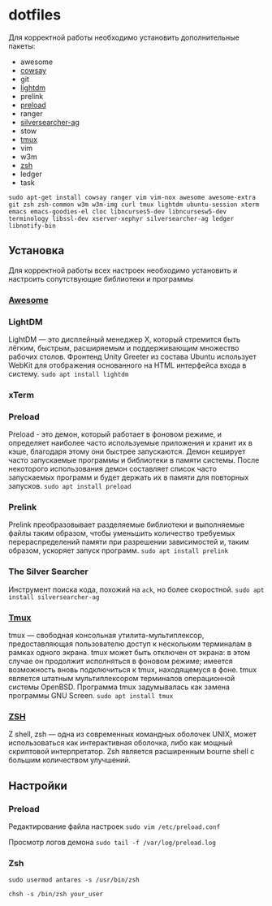 # dotfiles

Для корректной работы необходимо установить дополнительные пакеты:
- awesome
- [cowsay][cowsay]
- git
- [lightdm][lightdm]
- prelink
- [preload][preload]
- ranger
- [silversearcher-ag][silversearcher-ag]
- stow
- [tmux][tmux]
- vim
- w3m
- [zsh][zsh]
- ledger
- task

`sudo apt-get install cowsay ranger vim vim-nox awesome awesome-extra git zsh
zsh-common w3m w3m-img curl tmux lightdm ubuntu-session xterm emacs
emacs-goodies-el cloc libncurses5-dev libncursesw5-dev terminology libssl-dev
xserver-xephyr silversearcher-ag ledger libnotify-bin`

## Установка

Для корректной работы всех настроек необходимо установить и настроить
сопутствующие библиотеки и программы

### [Awesome](awesome)
### LightDM
LightDM — это дисплейный менеджер X, который стремится быть лёгким, быстрым,
расширяемым и поддерживающим множество рабочих столов. Фронтенд Unity Greeter
из состава Ubuntu использует WebKit для отображения основанного на HTML
интерфейса входа в систему.
`sudo apt install lightdm`

### xTerm
### Preload
Preload - это демон, который работает в фоновом режиме, и определяет наиболее 
часто используемые приложения и хранит их в кэше, благодаря этому они быстрее 
запускаются. Демон кеширует часто запускаемые программы и библиотеки в памяти 
системы. После некоторого использования демон составляет список  часто 
запускаемых программ и будет держать их в памяти для повторных запусков.
`sudo apt install preload`

### Prelink
Prelink преобразовывает разделяемые библиотеки и выполняемые файлы таким 
образом, чтобы уменьшить количество требуемых перераспределений памяти при 
разрешении зависимостей и, таким образом, ускоряет запуск программ.
`sudo apt install prelink`

### The Silver Searcher
Инструмент поиска кода, похожий на `ack`, но более скоростной.
`sudo apt install silversearcher-ag`

### [Tmux](tmux)
tmux — свободная консольная утилита-мультиплексор, предоставляющая пользователю
доступ к нескольким терминалам в рамках одного экрана. tmux может быть отключен
от экрана: в этом случае он продолжит исполняться в фоновом режиме; имеется
возможность вновь подключиться к tmux, находящемуся в фоне. tmux является
штатным мультиплексором терминалов операционной системы OpenBSD. Программа tmux
задумывалась как замена программы GNU Screen.
`sudo apt install tmux`

### [ZSH](zsh)
Z shell, zsh — одна из современных командных оболочек UNIX, может использоваться как
интерактивная оболочка, либо как мощный скриптовой интерпретатор. Zsh является
расширенным bourne shell с большим количеством улучшений.

## Настройки

### Preload
Редактирование файла настроек
`sudo vim /etc/preload.conf`

Просмотр логов демона
`sudo tail -f /var/log/preload.log`

### Zsh
`sudo usermod antares -s /usr/bin/zsh`

`chsh -s /bin/zsh your_user`

[cowsay]:https://ru.wikipedia.org/wiki/Cowsay
[lightdm]:https://ru.wikipedia.org/wiki/LightDM
[preload]:http://preload.sourceforge.net/
[tmux]:https://ru.wikipedia.org/wiki/Tmux
[zsh]:https://ru.wikipedia.org/wiki/Zsh
[silversearcher-ag]:https://github.com/ggreer/the_silver_searcher
